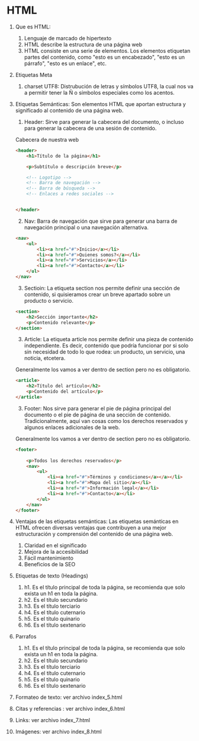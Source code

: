 # HTML #

1. Que es HTML: 
    1. Lenguaje de marcado de hipertexto
    2. HTML describe la estructura de una página web
    3. HTML consiste en una serie de elementos. Los elementos etiquetan partes del contenido, como "esto es un encabezado", "esto es un párrafo", "esto es un enlace", etc.

2. Etiquetas Meta
    1. charset UTF8: Distrubución de letras y símbolos UTF8, la cual nos va a permitir tener la Ñ o símbolos especiales como los acentos.

3. Etiquetas Semánticas: Son elementos HTML que aportan estructura y significado al contenido de una página web.

    1. Header: Sirve para generar la cabecera del documento, o incluso para generar la cabecera de una sesión de contenido.

    Cabecera de nuestra web

    ```html
    <header>
        <h1>Título de la página</h1>

        <p>Subtítulo o descripción breve</p>

        <!-- Logotipo -->
        <!-- Barra de navegación -->
        <!-- Barra de búsqueda -->
        <!-- Enlaces a redes sociales -->        


    </header>    
    ```

    2. Nav: Barra de navegación que sirve para generar una barra de navegación principal o una navegación alternativa.

    ```html
    <nav>
        <ul>
            <li><a href="#">Inicio</a></li>
            <li><a href="#">Quienes somos?</a></li>
            <li><a href="#">Servicios</a></li>
            <li><a href="#">Contacto</a></li>     
        </ul>
    </nav>    
    ```

    3. Sectioin: La etiqueta section nos permite definir una sección de contenido, si quisieramos crear un breve apartado sobre un producto o servicio.

    ```html
    <section>
        <h2>Sección importante</h2>
        <p>Contenido relevante</p>            
    </section>    
    ```

    3. Article: La etiqueta article nos permite definir una pieza de contenido independiente. Es decir, contenido que podría funcionar por si solo sin necesidad de todo lo que rodea: un producto, un servicio, una noticia, etcetera. 

    Generalmente los vamos a ver dentro de section pero no es obligatorio. 

    ```html
    <article>
        <h2>Título del artículo</h2>
        <p>Contenido del artículo</p>            
    </article>    
    ```

     3. Footer: Nos sirve para generar el pie de página principal del documento o el pie de página de una sección de contenido. Tradicionalmente, aquí van cosas como los derechos reservados y algunos enlaces adicionales de la web.

    Generalmente los vamos a ver dentro de section pero no es obligatorio. 

    ```html
    <footer>
       
        <p>Todos los derechos reservados</p>   
        <nav>
            <ul>
                <li><a href="#">Términos y condiciones</a></a></li>
                <li><a href="#">Mapa del sitio</a></li>
                <li><a href="#">Información legal</a></li>
                <li><a href="#">Contacto</a></li>     
            </ul>
        </nav>             
    </footer>    
    ```
4. Ventajas de las etiquetas semánticas: Las etiquetas semánticas en HTML ofrecen diversas ventajas que contribuyen a una mejor estructuración y comprensión del contenido de una página web.

    1. Claridad en el significado
    2. Mejora de la accesibilidad
    3. Fácil mantenimiento
    4. Beneficios de la SEO
   
5. Etiquetas de texto (Headings)

    1. h1. Es el título principal de toda la página, se recomienda que solo exista un h1 en toda la página.
    2. h2. Es el título secundario 
    3. h3. Es el título terciario
    4. h4. Es el título cuternario
    5. h5. Es el título quinario
    6. h6. Es el título sextenario

6. Parrafos

    1. h1. Es el título principal de toda la página, se recomienda que solo exista un h1 en toda la página.
    2. h2. Es el título secundario 
    3. h3. Es el título terciario
    4. h4. Es el título cuternario
    5. h5. Es el título quinario
    6. h6. Es el título sextenario

7. Formateo de texto: ver archivo index_5.html

8. Citas y referencias : ver archivo index_6.html

9. Links:  ver archivo index_7.html

10. Imágenes:  ver archivo index_8.html



    
   